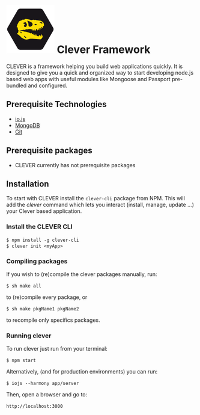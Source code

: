 # [![CLEVER Logo](https://raw.githubusercontent.com/imperodesign/skeleton/master/app/assets/src/img/skeleton-logo.png?raw=true)](http://cleverframework.io/) Clever Framework

CLEVER is a framework helping you build web applications quickly. It is designed to give you a quick and organized way to start developing node.js based web apps with useful modules like Mongoose and Passport pre-bundled and configured.

## Prerequisite Technologies
* [io.js](https://iojs.org)
* [MongoDB](http://www.mongodb.org)
* [Git](http://git-scm.com)

## Prerequisite packages

* CLEVER currently has not prerequisite packages

## Installation
To start with CLEVER install the `clever-cli` package from NPM.
This will add the *clever* command which lets you interact (install, manage, update ...) your Clever based application.

### Install the CLEVER CLI

```
$ npm install -g clever-cli
$ clever init <myApp>
```

### Compiling packages
If you wish to (re)compile the clever packages manually, run:
```
$ sh make all
```
to (re)compile every package, or
```
$ sh make pkgName1 pkgName2
```
to recompile only specifics packages.

### Running clever
To run clever just run from your terminal:
```
$ npm start
```

Alternatively, (and for production environments) you can run:
```
$ iojs --harmony app/server
```

Then, open a browser and go to:
```
http://localhost:3000
```
